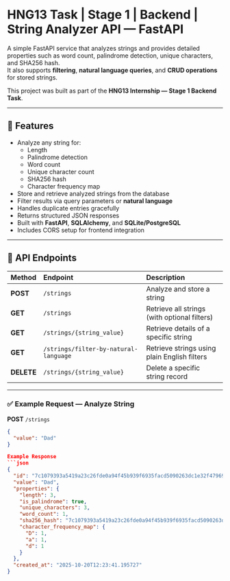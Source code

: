 # HNG13 Task | Stage 1 | Backend | String Analyzer API — FastAPI

A simple FastAPI service that analyzes strings and provides detailed properties such as word count, palindrome detection, unique characters, and SHA256 hash.  
It also supports **filtering**, **natural language queries**, and **CRUD operations** for stored strings.

This project was built as part of the **HNG13 Internship — Stage 1 Backend Task**.

---

## 🚀 Features

- Analyze any string for:
  - Length  
  - Palindrome detection  
  - Word count  
  - Unique character count  
  - SHA256 hash  
  - Character frequency map
- Store and retrieve analyzed strings from the database
- Filter results via query parameters or **natural language**
- Handles duplicate entries gracefully
- Returns structured JSON responses
- Built with **FastAPI**, **SQLAlchemy**, and **SQLite/PostgreSQL**
- Includes CORS setup for frontend integration

---

## 🧩 API Endpoints

| Method | Endpoint | Description |
|:-------|:----------|:-------------|
| **POST** | `/strings` | Analyze and store a string |
| **GET** | `/strings` | Retrieve all strings (with optional filters) |
| **GET** | `/strings/{string_value}` | Retrieve details of a specific string |
| **GET** | `/strings/filter-by-natural-language` | Retrieve strings using plain English filters |
| **DELETE** | `/strings/{string_value}` | Delete a specific string record |

---

### ✅ Example Request — Analyze String

**POST** `/strings`

```json
{
  "value": "Dad"
}

Example Response
```json
{
  "id": "7c1079393a5419a23c26fde0a94f45b939f6935facd5090263dc1e32f47969f3",
  "value": "Dad",
  "properties": {
    "length": 3,
    "is_palindrome": true,
    "unique_characters": 3,
    "word_count": 1,
    "sha256_hash": "7c1079393a5419a23c26fde0a94f45b939f6935facd5090263dc1e32f47969f3",
    "character_frequency_map": {
      "D": 1,
      "a": 1,
      "d": 1
    }
  },
  "created_at": "2025-10-20T12:23:41.195727"
}
